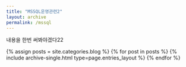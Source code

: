 ```yaml
---
title: "MSSQL운영관련2"
layout: archive
permalink: /mssql
---
```


내용을 한번 써봐야겠다22

{% assign posts = site.categories.blog %}
{% for post in posts %} {% include archive-single.html type=page.entries_layout %} {% endfor %}